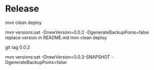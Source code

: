 # Release

mvn clean deploy

mvn versions:set -DnewVersion=0.0.2 -DgenerateBackupPoms=false
replace version in README.md
mvn clean deploy

git tag 0.0.2


mvn versions:set -DnewVersion=0.0.3-SNAPSHOT -DgenerateBackupPoms=false
